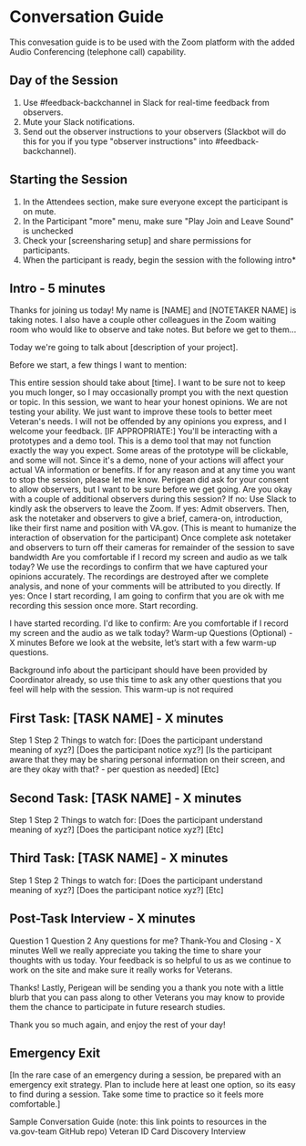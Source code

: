 # Conversation Guide
This convesation guide is to be used with the Zoom platform with the added Audio Conferencing (telephone call) capability.

## Day of the Session
1. Use #feedback-backchannel in Slack for real-time feedback from observers.
2. Mute your Slack notifications.
3. Send out the observer instructions to your observers (Slackbot will do this for you if you type "observer instructions" into #feedback-backchannel).


## Starting the Session
1. In the Attendees section, make sure everyone except the participant is on mute.
2. In the Participant "more" menu, make sure "Play Join and Leave Sound" is unchecked
3. Check your [screensharing setup] and share permissions for participants.
4. When the participant is ready, begin the session with the following intro*


## Intro - 5 minutes
Thanks for joining us today! My name is [NAME] and [NOTETAKER NAME] is taking notes. I also have a couple other colleagues in the Zoom waiting room who would like to observe and take notes. But before we get to them...

Today we're going to talk about [description of your project].

Before we start, a few things I want to mention:

This entire session should take about [time]. I want to be sure not to keep you much longer, so I may occasionally prompt you with the next question or topic.
In this session, we want to hear your honest opinions. We are not testing your ability. We just want to improve these tools to better meet Veteran's needs. I will not be offended by any opinions you express, and I welcome your feedback.
[IF APPROPRIATE:] You'll be interacting with a prototypes and a demo tool. This is a demo tool that may not function exactly the way you expect. Some areas of the prototype will be clickable, and some will not. Since it's a demo, none of your actions will affect your actual VA information or benefits.
If for any reason and at any time you want to stop the session, please let me know.
Perigean did ask for your consent to allow observers, but I want to be sure before we get going. Are you okay with a couple of additional observers during this session?
If no: Use Slack to kindly ask the observers to leave the Zoom.
If yes: Admit observers.
Then, ask the notetaker and observers to give a brief, camera-on, introduction, like their first name and position with VA.gov. (This is meant to humanize the interaction of observation for the participant)
Once complete ask notetaker and observers to turn off their cameras for remainder of the session to save bandwidth
Are you comfortable if I record my screen and audio as we talk today? We use the recordings to confirm that we have captured your opinions accurately. The recordings are destroyed after we complete analysis, and none of your comments will be attributed to you directly.
If yes: Once I start recording, I am going to confirm that you are ok with me recording this session once more.
Start recording.

I have started recording. I'd like to confirm: Are you comfortable if I record my screen and the audio as we talk today?
Warm-up Questions (Optional) - X minutes
Before we look at the website, let’s start with a few warm-up questions.

Background info about the participant should have been provided by Coordinator already, so use this time to ask any other questions that you feel will help with the session. This warm-up is not required

## First Task: [TASK NAME] - X minutes
Step 1
Step 2
Things to watch for:
[Does the participant understand meaning of xyz?]
[Does the participant notice xyz?]
[Is the participant aware that they may be sharing personal information on their screen, and are they okay with that? - per question as needed]
[Etc]


## Second Task: [TASK NAME] - X minutes
Step 1
Step 2
Things to watch for:
[Does the participant understand meaning of xyz?]
[Does the participant notice xyz?]
[Etc]


## Third Task: [TASK NAME] - X minutes
Step 1
Step 2
Things to watch for:
[Does the participant understand meaning of xyz?]
[Does the participant notice xyz?]
[Etc]


## Post-Task Interview - X minutes
Question 1
Question 2
Any questions for me?
Thank-You and Closing - X minutes
Well we really appreciate you taking the time to share your thoughts with us today. Your feedback is so helpful to us as we continue to work on the site and make sure it really works for Veterans.

Thanks! Lastly, Perigean will be sending you a thank you note with a little blurb that you can pass along to other Veterans you may know to provide them the chance to participate in future research studies.

Thank you so much again, and enjoy the rest of your day!

## Emergency Exit
[In the rare case of an emergency during a session, be prepared with an emergency exit strategy. Plan to include here at least one option, so its easy to find during a session. Take some time to practice so it feels more comfortable.]

Sample Conversation Guide (note: this link points to resources in the va.gov-team GitHub repo)
Veteran ID Card Discovery Interview
